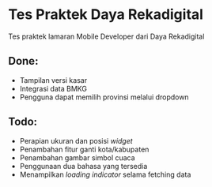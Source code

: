 # Tes Praktek Daya Rekadigital

Tes praktek lamaran Mobile Developer dari Daya Rekadigital

## Done:
- Tampilan versi kasar
- Integrasi data BMKG
- Pengguna dapat memilih provinsi melalui dropdown

## Todo:
- Perapian ukuran dan posisi _widget_
- Penambahan fitur ganti kota/kabupaten
- Penambahan gambar simbol cuaca
- Penggunaan dua bahasa yang tersedia
- Menampilkan _loading indicator_ selama fetching data
